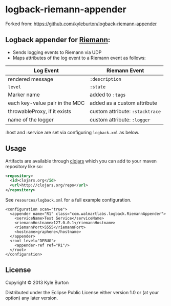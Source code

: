 # logback-riemann-appender

Forked from: https://github.com/kyleburton/logback-riemann-appender

## Logback appender for [Riemann](http://riemann.io/):

- Sends logging events to Riemann via UDP
- Maps attributes of the log event to a Riemann event as follows:

Log Event                       | Riemann Event
------------------------------- | -------------
rendered message                | `:description`
`level`                         | `:state`
Marker name                     | added to `:tags`
each key-value pair in the MDC  | added as a custom attribute
throwableProxy, if it exists    | custom attribute: `:stacktrace`
name of the logger              | custom attribute: `:logger`

:host and :service are set via configuring `logback.xml` as below.

## Usage

Artifacts are available through
[clojars](https://clojars.org/com.walmartlabs/logback-riemann-appender) which you can add
to your maven repository like so:

```xml
<repository>
  <id>clojars.org</id>
  <url>http://clojars.org/repo</url>
</repository>
```

See `resources/logback.xml` for a full example configuration.

    <configuration scan="true">
      <appender name="R1" class="com.walmartlabs.logback.RiemannAppender">
        <serviceName>Test Service</serviceName>
        <riemannHostname>127.0.0.1</riemannHostname>
        <riemannPort>5555</riemannPort>
        <hostname>graphene</hostname>
      </appender>
      <root level="DEBUG">
        <appender-ref ref="R1"/>
      </root>
    </configuration>

## License

Copyright © 2013 Kyle Burton

Distributed under the Eclipse Public License either version 1.0 or (at
your option) any later version.
